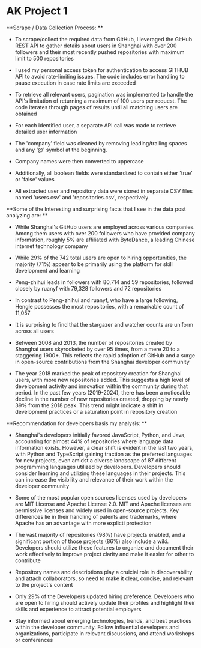 # AK Project 1

**Scrape / Data Collection Process:        **

-  To scrape/collect the required  data from GitHub, I leveraged the GitHub REST API to gather details about users in Shanghai with over 200 followers and their most recently pushed repositories with maximum limit to 500 repositories

-  I used my personal access token for authentication to access GITHUB API to avoid rate-limiting issues. The code includes error handling to pause execution in case rate limits are exceeded

-  To retrieve all relevant users, pagination was implemented to handle the API's limitation of returning a maximum of 100 users per request. The code iterates through pages of results until all matching users are obtained

-  For each identified user, a separate API call was made to retrieve detailed user information

-  The 'company' field was cleaned by removing leading/trailing spaces and any '@' symbol at the beginning.

-  Company names were then converted to uppercase

-  Additionally, all boolean fields were standardized to contain either 'true' or 'false' values

-  All extracted user and repository data were stored in separate CSV files named 'users.csv' and 'repositories.csv', respectively



**Some of the Interesting and surprising facts that I see in the data post analyzing are:     **   

-  While Shanghai's GitHub users are employed across various companies.  Among them users with over 200 followers who have provided company information, roughly 5% are affiliated with ByteDance, a leading Chinese internet technology company

-  While 29% of the 742 total users are open to hiring opportunities, the majority (71%) appear to be primarily using the platform for skill development and learning

-  Peng-zhihui leads in followers with 80,714 and 59 repositories, followed closely by ruanyf with 79,328 followers and 72 repositories

-  In contrast to Peng-zhihui and ruanyf, who have a large following, Hengle possesses the most repositories, with a remarkable count of 11,057

-  It is surprising to find that the stargazer and watcher counts are uniform across all users

-  Between 2008 and 2013, the number of repositories created by Shanghai users skyrocketed by over 95 times, from a mere 20 to a staggering 1900+. This reflects the rapid adoption of GitHub and a surge in open-source contributions from the Shanghai developer community

-  The year 2018 marked the peak of repository creation for Shanghai users, with more new repositories added. This suggests a high level of development activity and innovation within the community during that period.  In the past few years (2019-2024), there has been a noticeable decline in the number of new repositories created, dropping by nearly 39% from the 2018 peak. This trend might indicate a shift in development practices or a saturation point in repository creation



**Recommendation for developers basis my analysis:       **

-  Shanghai's developers initially favored JavaScript, Python, and Java, accounting for almost 44% of repositories where language data information exists. However, a clear shift is evident in the last two years, with Python and TypeScript gaining traction as the preferred languages for new projects, even amidst a diverse landscape of 87 different programming languages utilized by developers. Developers should consider learning and utilizing these languages in their projects. This can increase the visibility and relevance of their work within the developer community

-  Some of the most popular open sources licenses used by developers are MIT License and Apache License 2.0.  MIT and Apache licenses are permissive licenses and widely used in open-source projects. Key differences lie in their handling of patents and trademarks, where Apache has an advantage with more explicti protection

-  The vast majority of repositories (98%) have projects enabled, and a significant portion of those projects (86%) also include a wiki.  Developers should utilize these features to organize and document their work effectively to improve project clarity and make it easier for other to contribute

-  Repository names and descriptions play a cruicial role in discoverability and attach collaborators, so need to make it clear, concise, and relevant to the project's content

-  Only 29% of the Developers updated hiring preference.  Developers who are open to hiring should actively update their profiles and highlight their skills and experience to attract potential employers

-  Stay informed about emerging technologies, trends, and best practices within the developer community. Follow influential developers and organizations, participate in relevant discussions, and attend workshops or conferences
